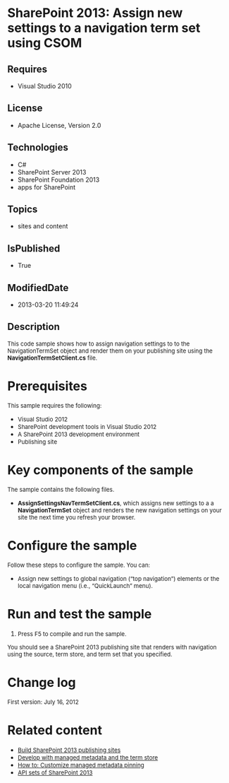 # SharePoint 2013: Assign new settings to a navigation term set using CSOM
## Requires
* Visual Studio 2010
## License
* Apache License, Version 2.0
## Technologies
* C#
* SharePoint Server 2013
* SharePoint Foundation 2013
* apps for SharePoint
## Topics
* sites and content
## IsPublished
* True
## ModifiedDate
* 2013-03-20 11:49:24
## Description

<p><span style="font-size:small">This code sample shows how to assign navigation settings to to the NavigationTermSet object and render them on your publishing site using the
<strong>NavigationTermSetClient.cs</strong> file.</span></p>
<h1>Prerequisites</h1>
<p><span style="font-size:small">This sample requires the following:</span></p>
<ul>
<li><span style="font-size:small">Visual Studio 2012</span> </li><li><span style="font-size:small">SharePoint development tools in Visual Studio 2012</span>
</li><li><span style="font-size:small">A SharePoint 2013 development environment</span>
</li><li><span style="font-size:small">Publishing site</span> </li></ul>
<h1>Key components of the sample</h1>
<p><span style="font-size:small">The sample contains the following files.</span></p>
<ul>
<li><span style="font-size:small"><strong>AssignSettingsNavTermSetClient.cs</strong>, which assigns new settings to a a
<strong>NavigationTermSet</strong> object and renders the new navigation settings on your site the next time you refresh your browser.</span>
</li></ul>
<h1>Configure the sample</h1>
<p><span style="font-size:small">Follow these steps to configure the sample. You can:</span></p>
<ul>
<li><span style="font-size:small">Assign new settings to global navigation (&ldquo;top navigation&rdquo;) elements or the local navigation menu (i.e., &ldquo;QuickLaunch&rdquo; menu).&nbsp;</span>
</li></ul>
<h1>Run and test the sample</h1>
<ol>
<li><span style="font-size:small">Press F5 to compile and run the sample.</span> </li></ol>
<p><span style="font-size:small">You should see a SharePoint 2013 publishing site that renders with navigation using the source, term store, and term set that you specified.</span></p>
<h1>Change log</h1>
<p><span style="font-size:small">First version:&nbsp;July 16, 2012</span></p>
<h1>Related content</h1>
<ul>
<li><span style="font-size:small"><a href="http://technet.microsoft.com/library/3b372a63-7cdf-462a-abb4-750e611e967d.aspx">Build SharePoint 2013 publishing sites</a></span>
</li><li><span style="font-size:small"><a href="http://msdn.microsoft.com/en-us/library/46b5a79c-962f-4a07-8316-d5005eabd0e0">Develop with managed metadata and the term store</a></span>
</li><li><span style="font-size:small"><a href="http://msdn.microsoft.com/en-us/library/4a2811dc-25fd-4eb2-b0ab-1edded64c556">How to: Customize managed metadata pinning</a></span>
</li><li><span style="font-size:small"><a href="http://msdn.microsoft.com/en-us/library/f36645da-77c5-47f1-a2ca-13d4b62b320d">API sets of SharePoint 2013</a></span>
</li></ul>
